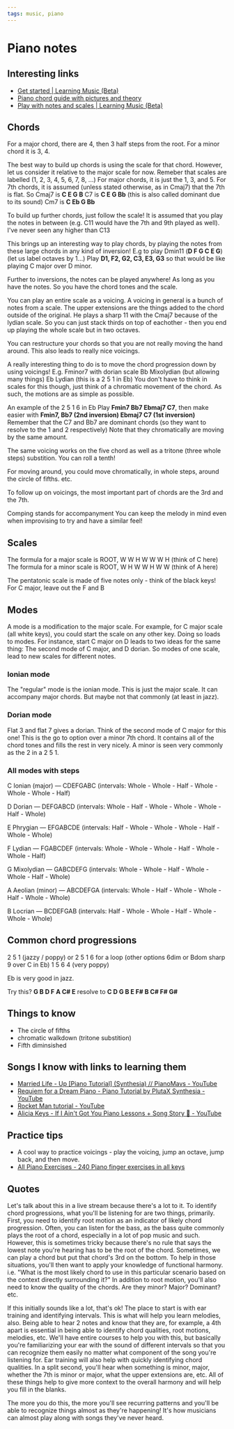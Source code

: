 ```yaml
---
tags: music, piano
---
```


# Piano notes

## Interesting links

- [ Get started | Learning Music (Beta)](https://learningmusic.ableton.com/index.html)
- [Piano chord guide with pictures and theory](https://www.pianochord.org/)
- [ Play with notes and scales | Learning Music (Beta)](https://learningmusic.ableton.com/notes-and-scales/play-with-notes-and-scales.html)

## Chords

For a major chord, there are 4, then 3 half steps from the root. For a minor chord it is 3, 4.

The best way to build up chords is using the scale for that chord.
However, let us consider it relative to the major scale for now.
Remeber that scales are labelled (1, 2, 3, 4, 5, 6, 7, 8, ...)
For major chords, it is just the 1, 3, and 5.
For 7th chords, it is assumed (unless stated otherwise, as in Cmaj7) that the 7th is flat.
So Cmaj7 is **C E G B**
C7 is **C E G Bb** (this is also called dominant due to its sound)
Cm7 is **C Eb G Bb**

To build up further chords, just follow the scale! It is assumed that you play the notes in between (e.g. C11 would have the 7th and 9th played as well).
I've never seen any higher than C13

This brings up an interesting way to play chords, by playing the notes from these large chords in any kind of inversion!
E.g to play Dmin11 (**D F G C E G**) (let us label octaves by 1...)
Play **D1, F2, G2, C3, E3, G3** so that would be like playing C major over D minor.

Further to inversions, the notes can be played anywhere! As long as you have the notes.
So you have the chord tones and the scale.

You can play an entire scale as a voicing.
A voicing in general is a bunch of notes from a scale.
The upper extensions are the things added to the chord outside of the original.
He plays a sharp 11 with the Cmaj7 because of the lydian scale.
So you can just stack thirds on top of eachother - then you end up playing the whole scale but in two octaves.

You can restructure your chords so that you are not really moving the hand around.
This also leads to really nice voicings.

A really interesting thing to do is to move the chord progression down by using voicings!
E.g. Fminor7 with dorian scale
Bb Mixolydian (but allowing many things)
Eb Lydian
(this is a 2 5 1 in Eb)
You don't have to think in scales for this though, just think of a chromatic movement of the chord.
As such, the motions are as simple as possible.

An example of the 2 5 1 6 in Eb
Play **Fmin7 Bb7 Ebmaj7 C7**, then make easier with **Fmin7, Bb7 (2nd inversion) Ebmaj7 C7 (1st inversion)**
Remember that the C7 and Bb7 are dominant chords (so they want to resolve to the 1 and 2 respectively)
Note that they chromatically are moving by the same amount.

The same voicing works on the five chord as well as a tritone (three whole steps) substition.
You can roll a tenth!

For moving around, you could move chromatically, in whole steps, around the circle of fifths. etc.

To follow up on voicings, the most important part of chords are the 3rd and the 7th.

Comping stands for accompanyment
You can keep the melody in mind even when improvising to try and have a similar feel!

## Scales

The formula for a major scale is ROOT, W W H W W W H (think of C here)
The formula for a minor scale is ROOT, W H W W H W W (think of A here)

The pentatonic scale is made of five notes only - think of the black keys!
For C major, leave out the F and B

## Modes

A mode is a modification to the major scale. For example, for C major scale (all white keys), you could start the scale on any other key.
Doing so loads to modes. For instance, start C major on D leads to two ideas for the same thing:
The second mode of C major, and D dorian.
So modes of one scale, lead to new scales for different notes.

### Ionian mode

The "regular" mode is the ionian mode. This is just the major scale.
It can accompany major chords. But maybe not that commonly (at least in jazz).

### Dorian mode

Flat 3 and flat 7 gives a dorian.
Think of the second mode of C major for this one!
This is the go to option over a minor 7th chord.
It contains all of the chord tones and fills the rest in very nicely.
A minor is seen very commonly as the 2 in a 2 5 1.

### All modes with steps

C Ionian (major) — CDEFGABC
(intervals: Whole - Whole - Half - Whole - Whole - Whole - Half)

D Dorian — DEFGABCD
(intervals: Whole - Half - Whole - Whole - Whole - Half - Whole)

E Phrygian — EFGABCDE
(intervals: Half - Whole - Whole - Whole - Half - Whole - Whole)

F Lydian — FGABCDEF
(intervals: Whole - Whole - Whole - Half - Whole - Whole - Half)

G Mixolydian — GABCDEFG
(intervals: Whole - Whole - Half - Whole - Whole - Half - Whole)

A Aeolian (minor) — ABCDEFGA
(intervals: Whole - Half - Whole - Whole - Half - Whole - Whole)

B Locrian — BCDEFGAB
(intervals: Half - Whole - Whole - Half - Whole - Whole - Whole)

## Common chord progressions

2 5 1 (jazzy / poppy) or 2 5 1 6 for a loop (other options 6dim or Bdom sharp 9 over C in Eb)
1 5 6 4 (very poppy)

Eb is very good in jazz.

Try this?
**G B D F A C# E** resolve to **C D G B E F# B C# F# G#**

## Things to know

- The circle of fifths
- chromatic walkdown (tritone substition)
- Fifth diminsished

## Songs I know with links to learning them

- [Married Life - Up [Piano Tutorial] (Synthesia) // PianoMavs - YouTube](https://www.youtube.com/watch?v=7eQBm-j8Ev0&list=PL5E18Yj9GfSSOph0pu3qy6aicBh_oo-u-&index=11)
- [Requiem for a Dream Piano - Piano Tutorial by PlutaX  Synthesia - YouTube](https://www.youtube.com/watch?v=nvKwLMJJfZQ&list=PL5E18Yj9GfSSOph0pu3qy6aicBh_oo-u-&index=16)
- [Rocket Man tutorial - YouTube](https://www.youtube.com/watch?v=iuG5KIIKvxk&list=PL5E18Yj9GfSSOph0pu3qy6aicBh_oo-u-&index=19)
- [Alicia Keys - If I Ain't Got You Piano Lessons + Song Story 🎹 - YouTube](https://www.youtube.com/watch?v=yYrAvxh-AvE&list=PL5E18Yj9GfSSOph0pu3qy6aicBh_oo-u-&index=31)

## Practice tips

- A cool way to practice voicings - play the voicing, jump an octave, jump back, and then move.
- [All Piano Exercises - 240 Piano finger exercises in all keys](https://www.hanon-online.com/all-piano-exercises/)

## Quotes

Let's talk about this in a live stream because there's a lot to it. To identify chord progressions, what you'll be listening for are two things, primarily. First, you need to identify root motion as an indicator of likely chord progression. Often, you can listen for the bass, as the bass quite commonly plays the root of a chord, especially in a lot of pop music and such. However, this is sometimes tricky because there's no rule that says the lowest note you're hearing has to be the root of the chord. Sometimes, we can play a chord but put that chord's 3rd on the bottom. To help in those situations, you'll then want to apply your knowledge of functional harmony. i.e. "What is the most likely chord to use in this particular scenario based on the context directly surrounding it?" In addition to root motion, you'll also need to know the quality of the chords. Are they minor? Major? Dominant? etc.

If this initially sounds like a lot, that's ok! The place to start is with ear training and identifying intervals. This is what will help you learn melodies, also. Being able to hear 2 notes and know that they are, for example, a 4th apart is essential in being able to identify chord qualities, root motions, melodies, etc. We'll have entire courses to help you with this, but basically you're familiarizing your ear with the sound of different intervals so that you can recognize them easily no matter what component of the song you're listening for. Ear training will also help with quickly identifying chord qualities. In a split second, you'll hear when something is minor, major, whether the 7th is minor or major, what the upper extensions are, etc. All of these things help to give more context to the overall harmony and will help you fill in the blanks.

The more you do this, the more you'll see recurring patterns and you'll be able to recognize things almost as they're happening! It's how musicians can almost play along with songs they've never heard.
